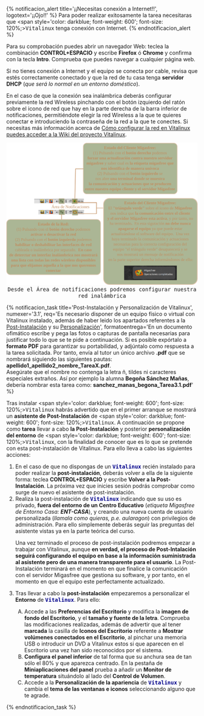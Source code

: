 {% notificacion_alert title='¡¡Necesitas conexión a Internet!!', logotext='¡¡Ojo!!' %}
Para poder realizar exitosamente la tarea necesitaras que <span style='color: darkblue; font-weight: 600'; font-size: 120%;><tt>Vitalinux</tt></span> tenga conexión con Internet. 
{% endnotificacion_alert %}

Para su comprobación puedes abrir un navegador Web: teclea la combinación <b>CONTROL+ESPACIO</b> y escribe <b>Firefox</b> ó <b>Chrome</b> y confirma con la tecla <b>Intro</b>. Comprueba que puedes navegar a cualquier página web.

Si no tienes conexión a Internet y el equipo se conecta por cable, revisa que estés correctamente conectado y que la red de tu casa tenga <b>servidor DHCP</b> (<i>que será lo normal en un entorno doméstico</i>).

En el caso de que la conexión sea inalámbrica deberás configurar previamente la red Wireless pinchando con el botón izquierdo del ratón sobre el icono de red que hay en la parte derecha de la barra inferior de notificaciones, permitiéndote elegir la red Wireless a la que te quieres conectar e introduciendo la contraseña de la red a la que te conectes.  Si necesitas más información acerca de <a href="http://wiki.vitalinux.educa.aragon.es/index.php/Vitalinux/Configurar_la_red">Cómo configurar la red en Vitalinux puedes acceder a la Wiki del proyecto Vitalinux</a>.

<div style="text-align: center;">
<img src="../img/Area-de-notificaciones_migafree_red.png">
<tt>Desde el Área de notificaciones podremos configurar nuestra red inalámbrica</tt>
</div>

{% notificacion_task title='Post-Instalación y Personalización de Vitalinux',
numexer='3.1',
req='Es necesario disponer de un equipo físico o virtual con Vitalinux instalado, además de haber leido los apartados referentes a la <a href="../Parte_3-Entorno_de_Escritorio/Parte_3-Asistente_post_instalacion_entorno_casa.html">Post-Instalación</a> y su <a href="../Parte_3-Entorno_de_Escritorio/Parte_3-Preferencias_del_escritorio.html">Personalización</a>',
formatoentrega='En un documento ofimático escribe y pega las fotos o capturas de pantalla necesarias para justificar todo lo que se te pide a continuación. Si es posible expórtalo a <b>formato PDF</b> para garantizar su portabilidad, y adjúntalo como respuesta a la tarea solicitada. Por tanto, envía al tutor un único archivo <b>.pdf</b> que se nombrará siguiendo las siguientes pautas: <b>apellido1_apellido2_nombre_TareaX.pdf</b>.
<br>
Asegúrate que el nombre no contenga la letra ñ, tildes ni caracteres especiales extraños. Así por ejemplo la alumna <b>Begoña Sánchez Mañas</b>, debería nombrar esta tarea como: <b>sanchez_manas_begona_Tarea3.1.pdf</b>' %}

Tras instalar <span style='color: darkblue; font-weight: 600'; font-size: 120%;><tt>Vitalinux</tt></span> habrás advertido que en el primer arranque se mostrará un <b>asistente de Post-Instalación</b> de <span style='color: darkblue; font-weight: 600'; font-size: 120%;><tt>Vitalinux</tt></span>.  A continuación se propone como <b>tarea</b> llevar a cabo <b>la Post-Instalación</b> y posterior <b>personalización del entorno</b> de <span style='color: darkblue; font-weight: 600'; font-size: 120%;><tt>Vitalinux</tt></span>, con la finalidad de conocer que es lo que se pretende con esta post-instalación de Vitalinux.  Para ello lleva a cabo las siguientes acciones:

<ol>
<li>
En el caso de que no dispongas de un <span style='color: darkblue; font-weight: 600'; font-size: 120%;><tt>Vitalinux</tt></span> recién instalado para poder realizar la <b>post-instalación</b>, deberás volver a ella de la siguiente forma: teclea <b>CONTROL+ESPACIO</b> y escribe <b>Volver a la Post-Instalación</b>.  La próxima vez que inicies sesión podrás comprobar como surge de nuevo el asistente de post-instalación.
</li>
<li>
Realiza la post-instalación de <span style='color: darkblue; font-weight: 600'; font-size: 120%;><tt>Vitalinux</tt></span> indicando que su uso es privado, <b>fuera del entorno de un Centro Educativo</b> (<i>etiqueta Migasfree de Entorno Casa: <b>ENT-CASA</b></i>), y creando una nueva cuenta de usuario personalizada (<i>llamala como quieras, p.e. aularagon</i>) con privilegios de administración.  Para ello simplemente deberás seguir las preguntas del asistente vistas ya en la parte teórica del curso.
</li>

Una vez terminado el proceso de post-instalación podremos empezar a trabajar con Vitalinux, aunque <b>en verdad, el proceso de Post-Intalación seguirá configurando el equipo en base a la información suministrada al asistente pero de una manera transparente para el usuario</b>. La Post-Instalación terminará en el momento en que finalice la comunicación con el servidor Migasfree que gestiona su software, y por tanto, en el momento en que el equipo este perfectamente actualizado.

<li>
Tras llevar a cabo la <b>post-instalación</b> empezaremos a personalizar el <b>Entorno</b> de <span style='color: darkblue; font-weight: 600'; font-size: 120%;><tt>Vitalinux</tt></span>.  Para ello:
</li>

<ol type="A">
<li>
Accede a las <b>Preferencias del Escritorio</b> y modifica la <b>imagen de fondo del Escritorio</b>, y el <b>tamaño y fuente de la letra</b>. Comprueba las modificaciones realizadas, además de advertir que al tener <b>marcada</b> la casilla de <b>Iconos del Escritorio</b> referente a <b>Mostrar volúmenes conectados en el Escritorio</b>, al pinchar una memoria USB o introducir un DVD a Vitalinux estos si que aparecen en el Escritorio una vez han sido reconocidos por el sistema.
</li>
<li>
<b>Configura el panel inferior</b> de tal forma que su anchura sea de tan sólo el 80% y que aparezca centrado.  En la pestaña de <b>Miniaplicaciones del panel</b> prueba a añadir un <b>Monitor de temperatura</b> situándolo al lado del <b>Control de Volumen</b>.
</li>
<li>Accede a la <b>Personalización de la apariencia</b> de <span style='color: darkblue; font-weight: 600'; font-size: 120%;><tt>Vitalinux</tt></span> y cambia el <b>tema de las ventanas e iconos</b> seleccionando alguno que te agrade.
</li>
</ol>

</ol>


{% endnotificacion_task %}